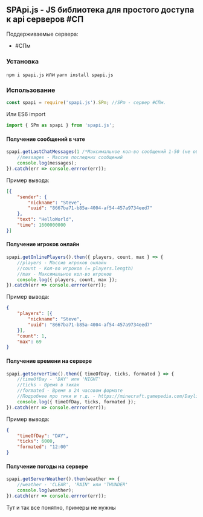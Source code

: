 ## SPApi.js - JS библиотека для простого доступа к api серверов #СП
Поддерживаемые сервера:
- #СПм

### Установка
`npm i spapi.js` или `yarn install spapi.js`
### Использование
```javascript
const spapi = require('spapi.js').SPm; //SPm - сервер #СПм.
```
Или ES6 import
```typescript
import { SPm as spapi } from 'spapi.js';
```
#### Получение сообщений в чате
```javascript
spapi.getLastChatMessages(1 /*Максимальное кол-во сообщений 1-50 (не обязательно)*/).then(messages => {
	//messages - Массив последних сообщений
	console.log(messages);
}).catch(err => console.errror(err));
```
Пример вывода:
```json
[{
	"sender": {
		"nickname": "Steve",
		"uuid": "8667ba71-b85a-4004-af54-457a9734eed7"
	},
	"text": "HelloWorld",
	"time": 1600000000
}]
```

#### Получение игроков онлайн
```javascript
spapi.getOnlinePlayers().then({ players, count, max } => {
	//players - Массив игроков онлайн
	//count - Кол-во игроков (= players.length)
	//max - Максимальное кол-во игроков
	console.log({ players, count, max });
}).catch(err => console.errror(err));
```
Пример вывода:
```json
{
	"players": [{
		"nickname": "Steve",
		"uuid": "8667ba71-b85a-4004-af54-457a9734eed7"
	}],
	"count": 1,
	"max": 69
}
```

#### Получение времени на сервере
```javascript
spapi.getServerTime().then({ timeOfDay, ticks, formated } => {
	//timeOfDay - 'DAY' или 'NIGHT'
	//ticks - Время в тиках
	//formated - Время в 24 часовом формате
	//Подробнее про тики и т.д. - https://minecraft.gamepedia.com/Daylight_cycle#24-hour_Minecraft_day
	console.log({ timeOfDay, ticks, formated });
}).catch(err => console.errror(err));
```
Пример вывода:
```json
{
	"timeOfDay": "DAY",
	"ticks": 6000,
	"formated": "12:00"
}
```

#### Получение погоды на сервере
```javascript
spapi.getServerWeather().then(weather => {
	//weather - 'CLEAR', 'RAIN' или 'THUNDER'
	console.log(weather);
}).catch(err => console.errror(err));
```
Тут и так все понятно, примеры не нужны